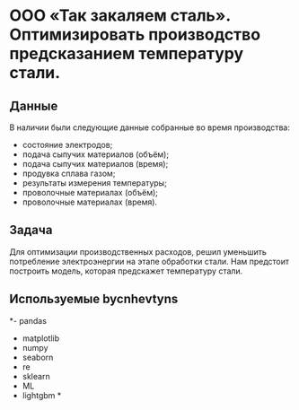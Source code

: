 # ООО «Так закаляем сталь». Оптимизировать производство предсказанием температуру стали.
## Данные

В наличии были следующие данные собранные во время производства:
- состояние электродов;  
- подача сыпучих материалов (объём);  
- подача сыпучих материалов (время);  
- продувка сплава газом;  
- результаты измерения температуры;  
- проволочные материалах (объём);  
- проволочные материалах (время). 

## Задача

Для оптимизации производственных расходов, решил уменьшить потребление электроэнергии на этапе обработки стали. Нам предстоит построить модель, которая предскажет температуру стали.

## Используемые bycnhevtyns
*- pandas  
- matplotlib  
- numpy  
- seaborn  
- re  
- sklearn  
- ML  
- lightgbm  *
